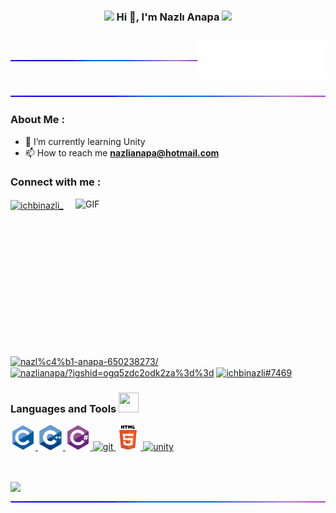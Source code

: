 <h3 align="center">
    <a target="_blank">
    <img src="https://github.com/images/mona-whisper.gif" width="40px" style="max-width:100%;">
  </a>
Hi 👋, I'm Nazlı Anapa <a target="_blank">
    <img src="https://github.com/images/mona-whisper.gif" width="40px" style="max-width:100%;">
  </a>
</h3>
<div style="width 100%; display: flex; justify-content: center; align-items: center; text-align: center;" align="center">
<img src="https://github.com/AnderMendoza/AnderMendoza/raw/main/assets/line-neon.gif" width="100%" height="2px">
    
![Hello](docs/hello.svg)
</div>
<img src="https://github.com/AnderMendoza/AnderMendoza/raw/main/assets/line-neon.gif" width="100%" height="2px">
<h3> About Me :</h3> 

- 🌱 I’m currently learning Unity
- 📫 How to reach me **nazlianapa@hotmail.com**                                                                                                
<h3> Connect with me :</h3>
<a target="_blank">
  <img align="right" height="250" width="400" alt="GIF" src="https://user-images.githubusercontent.com/29340294/150726291-afd08470-3b21-4df6-8173-293ece555d4f.gif">
</a>
<p align="left">
<a href="https://twitter.com/ichbinazli_" target="blank"><img align="center" src="https://raw.githubusercontent.com/rahuldkjain/github-profile-readme-generator/master/src/images/icons/Social/twitter.svg" alt="ichbinazli_" height="30" width="40" /></a>
<a href="https://linkedin.com/in/nazl%c4%b1-anapa-650238273/" target="blank"><img align="center" src="https://raw.githubusercontent.com/rahuldkjain/github-profile-readme-generator/master/src/images/icons/Social/linked-in-alt.svg" alt="nazl%c4%b1-anapa-650238273/" height="30" width="40" /></a>
<a href="https://instagram.com/nazlianapa/?igshid=ogq5zdc2odk2za%3d%3d" target="blank"><img align="center" src="https://raw.githubusercontent.com/rahuldkjain/github-profile-readme-generator/master/src/images/icons/Social/instagram.svg" alt="nazlianapa/?igshid=ogq5zdc2odk2za%3d%3d" height="30" width="40" /></a>
<a href="https://discord.gg/ichbinazli#7469" target="blank"><img align="center" src="https://raw.githubusercontent.com/rahuldkjain/github-profile-readme-generator/master/src/images/icons/Social/discord.svg" alt="ichbinazli#7469" height="30" width="40" /></a>
</p>
<h3 align="left">Languages and Tools    <img src = "https://media2.giphy.com/media/QssGEmpkyEOhBCb7e1/giphy.gif?cid=ecf05e47a0n3gi1bfqntqmob8g9aid1oyj2wr3ds3mg700bl&rid=giphy.gif" width = 32px height=32px></h3>
<p align="left"> <a href="https://www.cprogramming.com/" target="_blank" rel="noreferrer"> <img src="https://raw.githubusercontent.com/devicons/devicon/master/icons/c/c-original.svg" alt="c" width="40" height="40"/> </a> <a href="https://www.w3schools.com/cpp/" target="_blank" rel="noreferrer"> <img src="https://raw.githubusercontent.com/devicons/devicon/master/icons/cplusplus/cplusplus-original.svg" alt="cplusplus" width="40" height="40"/> </a> <a href="https://www.w3schools.com/cs/" target="_blank" rel="noreferrer"> <img src="https://raw.githubusercontent.com/devicons/devicon/master/icons/csharp/csharp-original.svg" alt="csharp" width="40" height="40"/> </a> <a href="https://git-scm.com/" target="_blank" rel="noreferrer"> <img src="https://www.vectorlogo.zone/logos/git-scm/git-scm-icon.svg" alt="git" width="40" height="40"/> </a> <a href="https://www.w3.org/html/" target="_blank" rel="noreferrer"> <img src="https://raw.githubusercontent.com/devicons/devicon/master/icons/html5/html5-original-wordmark.svg" alt="html5" width="40" height="40"/> </a> <a href="https://unity.com/" target="_blank" rel="noreferrer"> <img src="https://www.vectorlogo.zone/logos/unity3d/unity3d-icon.svg" alt="unity" width="40" height="40"/> </a> </p>
 <br>
 <br>
<a href="https://visitcount.itsvg.in">
  <img src="https://visitcount.itsvg.in/api?id=ichbinazli&label=Profile%20Views&color=0&icon=3&pretty=true" />
</a>
<img src="https://github.com/AnderMendoza/AnderMendoza/raw/main/assets/line-neon.gif" width="100%" height="2px">
